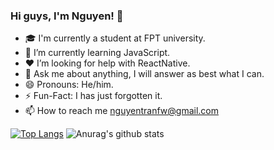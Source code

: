 ### Hi guys, I'm Nguyen! 👋

- 🎓 I'm currently a student at FPT university.
- 💪 I’m currently learning JavaScript.
- ❤️ I’m looking for help with ReactNative.
- 💬 Ask me about anything, I will answer as best what I can.
- 😄 Pronouns: He/him.
- ⚡️ Fun-Fact: I has just forgotten it.
- 📫 How to reach me nguyentranfw@gmail.com

[![Top Langs](https://github-readme-stats.vercel.app/api/top-langs/?username=anuraghazra)](https://github.com/nguyentran-se/github-readme-stats)
![Anurag's github stats](https://github-readme-stats.vercel.app/api?username=nguyentran-se)
